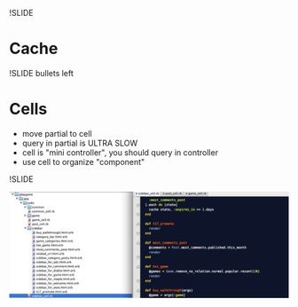 !SLIDE

# Cache

!SLIDE bullets left

# Cells

* move partial to cell 
* query in partial is ULTRA SLOW
* cell is "mini controller", you should query in controller
* use cell to organize "component"

!SLIDE

<div valign="center">
  <img src="cell.png" />
</div>